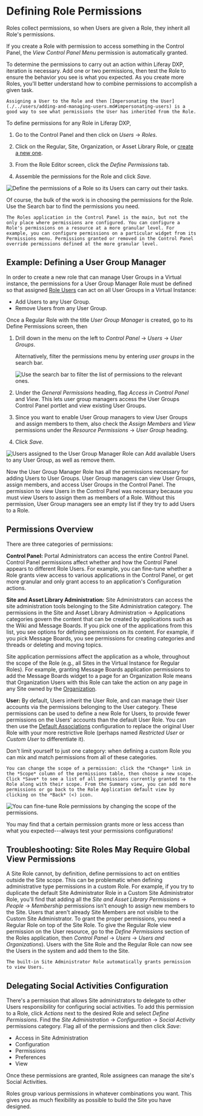 # Defining Role Permissions

Roles collect permissions, so when Users are given a Role, they inherit all Role's permissions.

If you create a Role with permission to access something in the Control Panel, the *View Control Panel Menu* permission is automatically granted.

To determine the permissions to carry out an action within Liferay DXP, iteration is necessary. Add one or two permissions, then test the Role to ensure the behavior you see is what you expected. As you create more Roles, you'll better understand how to combine permissions to accomplish a given task.

```{tip}
Assigning a User to the Role and then [Impersonating the User](./../users/adding-and-managing-users.md#impersonating-users) is a good way to see what permissions the User has inherited from the Role.
```

To define permissions for any Role in Liferay DXP,

1. Go to the Control Panel and then click on *Users* &rarr; *Roles*.

1. Click on the Regular, Site, Organization, or Asset Library Role, or [create a new one](./creating-and-managing-roles.md).

1. From the Role Editor screen, click the _Define Permissions_ tab.

1. Assemble the permissions for the Role and click _Save_.

![Define the permissions of a Role so its Users can carry out their tasks.](./understanding-roles-and-permissions/images/04.png)

Of course, the bulk of the work is in choosing the permissions for the Role. Use the Search bar to find the permissions you need.

```{note}
The Roles application in the Control Panel is the main, but not the only place where permissions are configured. You can configure a Role's permissions on a resource at a more granular level. For example, you can configure permissions on a particular widget from its Permissions menu. Permissions granted or removed in the Control Panel override permissions defined at the more granular level.
```

## Example: Defining a User Group Manager

In order to create a new role that can manage User Groups in a Virtual instance, the permissions for a User Group Manager Role must be defined so that assigned [Role Users](./assigning-users-to-roles.md) can act on all User Groups in a Virtual Instance:

- Add Users to any User Group.
- Remove Users from any User Group.

Once a Regular Role with the title _User Group Manager_ is created, go to its Define Permissions screen, then

1. Drill down in the menu on the left to *Control Panel* &rarr; *Users* &rarr; *User Groups*.

   Alternatively, filter the permissions menu by entering _user groups_ in the search bar.

   ![Use the search bar to filter the list of permissions to the relevant ones.](./defining-role-permissions/images/01.png)

1. Under the *General Permissions* heading, flag *Access in Control Panel* and *View*. This lets user group managers access the User Groups Control Panel portlet and view existing User Groups.

1. Since you want to enable User Group managers to view User Groups and assign members to them, also check the *Assign Members* and *View* permissions under the *Resource Permissions* &rarr; *User Group* heading.

1. Click *Save*.

![Users assigned to the User Group Manager Role can Add available Users to any User Group, as well as remove them.](./defining-role-permissions/images/02.png)

Now the User Group Manager Role has all the permissions necessary for adding Users to User Groups. User Group managers can view User Groups, assign members, and access User Groups in the Control Panel. The permission to view Users in the Control Panel was necessary because you must view Users to assign them as members of a Role. Without this permission, User Group managers see an empty list if they try to add Users to a Role.

## Permissions Overview

There are three categories of permissions:

**Control Panel:** Portal Administrators can access the entire Control Panel. Control Panel permissions affect whether and how the Control Panel appears to different Role Users. For example, you can fine-tune whether a Role grants view access to various applications in the Control Panel, or get more granular and only grant access to an application's Configuration actions.

**Site and Asset Library Administration:** Site Administrators can access the site administration tools belonging to the Site Administration category. The permissions in the Site and Asset Library Administration &rarr; Applications categories govern the content that can be created by applications such as the Wiki and Message Boards. If you pick one of the applications from this list, you see options for defining permissions on its content. For example, if you pick Message Boards, you see permissions for creating categories and threads or deleting and moving topics.

Site application permissions affect the application as a whole, throughout the scope of the Role (e.g., all Sites in the Virtual Instance for Regular Roles). For example, granting Message Boards application permissions to add the Message Boards widget to a page for an Organization Role means that Organization Users with this Role can take the action on any page in any Site owned by the [Organization](../organizations/understanding-organizations.md).

**User:** By default, Users inherit the User Role, and can manage their User accounts via the permissions belonging to the User category. These permissions can be used to define a new Role for Users, to provide fewer permissions on the Users' accounts than the default User Role. You can then use the [Default Associations](./assigning-users-to-roles.md#default-user-associations) configuration to replace the original User Role with your more restrictive Role (perhaps named _Restricted User_ or _Custom User_ to differentiate it).

Don't limit yourself to just one category: when defining a custom Role you can mix and match permissions from all of these categories.

```{tip}
You can change the scope of a permission: click the *Change* link in the *Scope* column of the permissions table, then choose a new scope. Click *Save* to see a list of all permissions currently granted to the Role along with their scope. From the Summary view, you can add more permissions or go back to the Role Application default view by clicking on the *Back* (<) icon.
```

![You can fine-tune Role permissions by changing the scope of the permissions.](./defining-role-permissions/images/03.png)

You may find that a certain permission grants more or less access than what you expected---always test your permissions configurations! 

## Troubleshooting: Site Roles May Require Global View Permissions

A Site Role cannot, by definition, define permissions to act on entities outside the Site scope. This can be problematic when defining administrative type permissions in a custom Role. For example, if you try to duplicate the default Site Administrator Role in a Custom Site Administrator Role, you'll find that adding all the _Site and Asset Library Permissions_ &rarr; _People_ &rarr; _Membership_ permissions isn't enough to assign new members to the Site. Users that aren't already Site Members are not visible to the Custom Site Administrator. To grant the proper permissions, you need a Regular Role on top of the Site Role. To give the Regular Role view permission on the User resource, go to the _Define Permissions_ section of the Roles application, then _Control Panel_ &rarr; _Users_ &rarr; _Users and Organizations_). Users with the Site Role and the Regular Role can now see the Users in the system and add them to the Site.

```{note}
The built-in Site Administrator Role automatically grants permission to view Users.
```

## Delegating Social Activities Configuration

There's a permission that allows Site administrators to delegate to other Users responsibility for configuring social activities. To add this permission to a Role, click *Actions* next to the desired Role and select *Define Permissions*. Find the *Site Administration* &rarr; *Configuration* &rarr; *Social Activity* permissions category. Flag all of the permissions and then click *Save*:

- Access in Site Administration
- Configuration
- Permissions
- Preferences
- View

Once these permissions are granted, Role assignees can manage the site's Social Activities.

Roles group various permissions in whatever combinations you want. This gives you as much flexibility as possible to build the Site you have designed.

